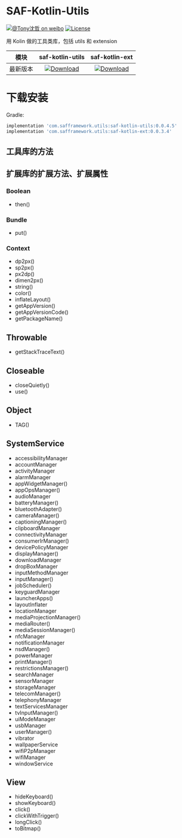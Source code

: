 # SAF-Kotlin-Utils

[![@Tony沈哲 on weibo](https://img.shields.io/badge/weibo-%40Tony%E6%B2%88%E5%93%B2-blue.svg)](http://www.weibo.com/fengzhizi715)
[![License](https://img.shields.io/badge/license-Apache%202-lightgrey.svg)](https://www.apache.org/licenses/LICENSE-2.0.html)

用 Kolin 做的工具类库，包括 utils 和 extension

模块|saf-kotlin-utils|saf-kotlin-ext
---|:-------------:|:-------------:
最新版本|[ ![Download](https://api.bintray.com/packages/fengzhizi715/maven/saf-kotlin-utils/images/download.svg) ](https://bintray.com/fengzhizi715/maven/saf-kotlin-utils/_latestVersion)|[ ![Download](https://api.bintray.com/packages/fengzhizi715/maven/saf-kotlin-ext/images/download.svg) ](https://bintray.com/fengzhizi715/maven/saf-kotlin-ext/_latestVersion)|


# 下载安装

Gradle:

```groovy
implementation 'com.safframework.utils:saf-kotlin-utils:0.0.4.5'
implementation 'com.safframework.utils:saf-kotlin-ext:0.0.3.4'
```

## 工具库的方法


## 扩展库的扩展方法、扩展属性

### Boolean
* then()

### Bundle
* put()

### Context
* dp2px()
* sp2px()
* px2dp()
* dimen2px()
* string()
* color()
* inflateLayout()
* getAppVersion()
* getAppVersionCode()
* getPackageName()

## Throwable
* getStackTraceText()

## Closeable
* closeQuietly()
* use()

## Object
* TAG()

## SystemService
* accessibilityManager
* accountManager
* activityManager
* alarmManager
* appWidgetManager()
* appOpsManager()
* audioManager
* batteryManager()
* bluetoothAdapter()
* cameraManager()
* captioningManager()
* clipboardManager
* connectivityManager
* consumerIrManager()
* devicePolicyManager
* displayManager()
* downloadManager
* dropBoxManager
* inputMethodManager
* inputManager()
* jobScheduler()
* keyguardManager
* launcherApps()
* layoutInflater
* locationManager
* mediaProjectionManager()
* mediaRouter()
* mediaSessionManager()
* nfcManager
* notificationManager
* nsdManager()
* powerManager
* printManager()
* restrictionsManager()
* searchManager
* sensorManager
* storageManager
* telecomManager()
* telephonyManager
* textServicesManager
* tvInputManager()
* uiModeManager
* usbManager
* userManager()
* vibrator
* wallpaperService
* wifiP2pManager
* wifiManager
* windowService

## View
* hideKeyboard()
* showKeyboard()
* click()
* clickWithTrigger()
* longClick()
* toBitmap()
